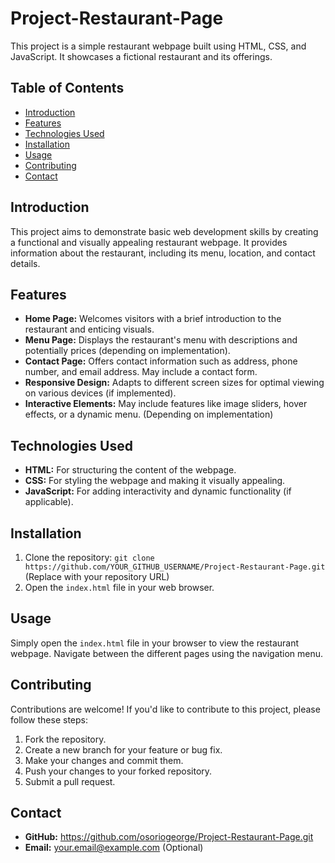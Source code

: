 # Project-Restaurant-Page

This project is a simple restaurant webpage built using HTML, CSS, and JavaScript. It showcases a fictional restaurant and its offerings.

## Table of Contents

- [Introduction](#introduction)
- [Features](#features)
- [Technologies Used](#technologies-used)
- [Installation](#installation)
- [Usage](#usage)
- [Contributing](#contributing)
- [Contact](#contact)

## Introduction

This project aims to demonstrate basic web development skills by creating a functional and visually appealing restaurant webpage. It provides information about the restaurant, including its menu, location, and contact details.

## Features

- **Home Page:** Welcomes visitors with a brief introduction to the restaurant and enticing visuals.
- **Menu Page:** Displays the restaurant's menu with descriptions and potentially prices (depending on implementation).
- **Contact Page:** Offers contact information such as address, phone number, and email address. May include a contact form.
- **Responsive Design:** Adapts to different screen sizes for optimal viewing on various devices (if implemented).
- **Interactive Elements:** May include features like image sliders, hover effects, or a dynamic menu. (Depending on implementation)

## Technologies Used

- **HTML:** For structuring the content of the webpage.
- **CSS:** For styling the webpage and making it visually appealing.
- **JavaScript:** For adding interactivity and dynamic functionality (if applicable).

## Installation

1. Clone the repository: `git clone https://github.com/YOUR_GITHUB_USERNAME/Project-Restaurant-Page.git` (Replace with your repository URL)
2. Open the `index.html` file in your web browser.

## Usage

Simply open the `index.html` file in your browser to view the restaurant webpage. Navigate between the different pages using the navigation menu.

## Contributing

Contributions are welcome! If you'd like to contribute to this project, please follow these steps:

1. Fork the repository.
2. Create a new branch for your feature or bug fix.
3. Make your changes and commit them.
4. Push your changes to your forked repository.
5. Submit a pull request.

## Contact

- **GitHub:** https://github.com/osoriogeorge/Project-Restaurant-Page.git
- **Email:** your.email@example.com (Optional)

